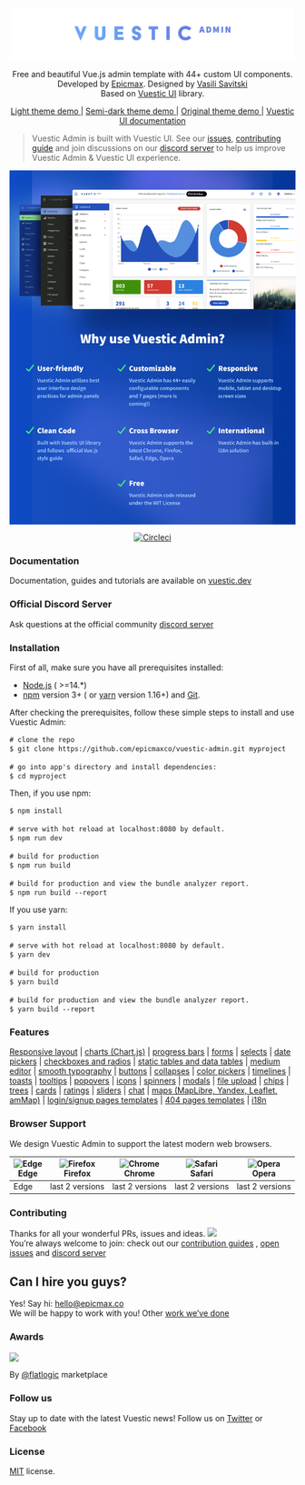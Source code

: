 <p align="center">
  <a href="https://vuestic.dev" target="_blank">
    <img alt="Vuestic UI Logo" width="500" src="./public/vuestic-admin-logo.png">
  </a>
</p>

<p align="center">
  Free and beautiful Vue.js admin template with 44+ custom UI components.</br>
  Developed by  <a href="https://epicmax.co">Epicmax</a>.
  Designed by <a href="#">Vasili Savitski</a>
<br>
Based on <a href="https://github.com/epicmaxco/vuestic-ui">Vuestic UI</a> library.
</p>

<p align="center">
  <a href="https://vuestic.epicmax.co/admin/dashboard?theme=light"> Light theme demo </a> | <a href="https://vuestic.epicmax.co/admin/dashboard?theme=semi-dark">Semi-dark theme demo </a> | <a href="https://vuestic.epicmax.co/admin/dashboard?theme=original">Original theme demo </a> | <a href="https://vuestic.dev"> Vuestic UI documentation </a>
</p>

> Vuestic Admin is built with Vuestic UI. See our
> <a href="https://github.com/epicmaxco/vuestic-ui/issues">issues</a>,
> <a href="https://vuestic.dev/en/contribution/guide">contributing guide</a> and join discussions on our
> <a href="https://discord.gg/jTKTjj2weV">discord server</a> to help us improve Vuestic Admin & Vuestic UI experience.

<p align="center">
  <a href="https://vuestic.epicmax.co" target="_blank">
    <img src="./public/img/vuestic-admin-image.jpg" align="center" width="888px"/>
  </a>
</p>

<p align="center">
  <a href="https://circleci.com/gh/epicmaxco/vuestic-admin">
    <img src="https://img.shields.io/circleci/build/github/epicmaxco/vuestic-admin/master" alt="Circleci">
  </a>
</p>

### Documentation

Documentation, guides and tutorials are available
on <a href="https://vuestic.dev">vuestic.dev</a>

### Official Discord Server

Ask questions at the official
community [discord server](https://discord.gg/jTKTjj2weV)

### Installation

First of all, make sure you have all prerequisites installed:

- [Node.js](https://nodejs.org/en/) ( >=14.\*)
- [npm](https://www.npmjs.com/get-npm) version 3+ (
  or [yarn](https://yarnpkg.com/lang/en/docs/install) version 1.16+)
  and [Git](https://git-scm.com).

After checking the prerequisites, follow these simple steps to install and use
Vuestic Admin:

```
# clone the repo
$ git clone https://github.com/epicmaxco/vuestic-admin.git myproject

# go into app's directory and install dependencies:
$ cd myproject

```

Then, if you use npm:

```
$ npm install

# serve with hot reload at localhost:8080 by default.
$ npm run dev

# build for production
$ npm run build

# build for production and view the bundle analyzer report.
$ npm run build --report
```

If you use yarn:

```
$ yarn install

# serve with hot reload at localhost:8080 by default.
$ yarn dev

# build for production
$ yarn build

# build for production and view the bundle analyzer report.
$ yarn build --report
```

### Features

[Responsive layout](https://vuestic.epicmax.co/admin/dashboard) |
[charts (Chart.js)](https://vuestic.epicmax.co/admin/statistics/charts) |
[progress bars](https://vuestic.epicmax.co/admin/statistics/progress-bars) |
[forms](https://vuestic.epicmax.co/admin/forms/form-elements) |
[selects](https://vuestic.epicmax.co/admin/forms/form-elements) |
[date pickers](https://vuestic.epicmax.co/admin/forms/form-elements) |
[checkboxes and radios](https://vuestic.epicmax.co/admin/forms/form-elements)
|
[static tables and data tables](https://vuestic.epicmax.co/admin/tables/data)
|
[medium editor](https://vuestic.epicmax.co/admin/forms/medium-editor) |
[smooth typography](https://vuestic.epicmax.co/admin/ui/typography) |
[buttons](https://vuestic.epicmax.co/admin/ui/buttons) |
[collapses](https://vuestic.epicmax.co/admin/ui/collapses) |
[color pickers](https://vuestic.epicmax.co/admin/ui/color-pickers) |
[timelines](https://vuestic.epicmax.co/admin/ui/timelines) |
[toasts](https://vuestic.epicmax.co/admin/ui/notifications) |
[tooltips](https://vuestic.epicmax.co/admin/ui/popovers) |
[popovers](https://vuestic.epicmax.co/admin/ui/popovers) |
[icons](https://vuestic.epicmax.co/admin/ui/icons/) |
[spinners](https://vuestic.epicmax.co/admin/ui/spinners) |
[modals](https://vuestic.epicmax.co/admin/ui/modals) |
[file upload](https://vuestic.epicmax.co/admin/ui/file-upload) |
[chips](https://vuestic.epicmax.co/admin/ui/chips) |
[trees](https://vuestic.epicmax.co/admin/ui/tree-view) |
[cards](https://vuestic.epicmax.co/admin/ui/cards) |
[ratings](https://vuestic.epicmax.co/admin/ui/rating) |
[sliders](https://vuestic.epicmax.co/admin/ui/sliders) |
[chat](https://vuestic.epicmax.co/admin/ui/chat) |
[maps (MapLibre, Yandex, Leaflet, amMap)](https://vuestic.epicmax.co/admin/maps/maplibre-maps)
|
[login/signup pages templates](https://vuestic.epicmax.co/auth/login) |
[404 pages templates](https://vuestic.epicmax.co/admin/pages/404-pages) |
[i18n](https://vuestic.epicmax.co/admin/dashboard)

### Browser Support

We design Vuestic Admin to support the latest modern web browsers.

| <img src="https://raw.githubusercontent.com/alrra/browser-logos/master/src/edge/edge_48x48.png" alt="Edge" width="24px" height="24px" /><br>Edge | <img src="https://raw.githubusercontent.com/alrra/browser-logos/master/src/firefox/firefox_48x48.png" alt="Firefox" width="24px" height="24px" /><br>Firefox | <img src="https://raw.githubusercontent.com/alrra/browser-logos/master/src/chrome/chrome_48x48.png" alt="Chrome" width="24px" height="24px" /><br>Chrome | <img src="https://raw.githubusercontent.com/alrra/browser-logos/master/src/safari/safari_48x48.png" alt="Safari" width="24px" height="24px" /><br>Safari | <img src="https://raw.githubusercontent.com/alrra/browser-logos/master/src/opera/opera_48x48.png" alt="Opera" width="24px" height="24px" /><br>Opera |
| ------------------------------------------------------------------------------------------------------------------------------------------------ | ------------------------------------------------------------------------------------------------------------------------------------------------------------ | -------------------------------------------------------------------------------------------------------------------------------------------------------- | -------------------------------------------------------------------------------------------------------------------------------------------------------- | ---------------------------------------------------------------------------------------------------------------------------------------------------- |
| Edge                                                                                                                                             | last 2 versions                                                                                                                                              | last 2 versions                                                                                                                                          | last 2 versions                                                                                                                                          | last 2 versions                                                                                                                                      |

### Contributing

Thanks for all your wonderful PRs, issues and ideas.
<a href="https://github.com/epicmaxco/vuestic-admin/graphs/contributors">
<img src="https://opencollective.com/vuestic-admin/contributors.svg?width=890&button=false" />
</a>
<br>
You’re always welcome to join: check out
our <a href="https://vuestic.dev/en/contribution/guide">
contribution guides</a>
, [open issues](https://github.com/epicmaxco/vuestic-ui/issues)
and [discord server](https://discord.gg/jTKTjj2weV)

## Can I hire you guys?

Yes! Say hi: [hello@epicmax.co](mailto:hello@epicmax.co) </br>
We will be happy to work with you! Other [work we’ve done](https://epicmax.co)

### Awards

<a href="https://flatlogic.com/templates/vuestic-vue-free-admin" target="_blank">
    <img src="https://i.imgur.com/ZeQPZ3Q.png" align="center" width="150px"/>
</a>
<p>
  By <a href="https://flatlogic.com/templates/vuestic-vue-free-admin" target="_blank">@flatlogic</a> marketplace
</p>

### Follow us

Stay up to date with the latest Vuestic news! Follow us
on [Twitter](https://twitter.com/epicmaxco)
or [Facebook](https://facebook.com/epicmaxco)

### License

[MIT](https://github.com/epicmaxco/vuestic-admin/blob/master/LICENSE) license.
